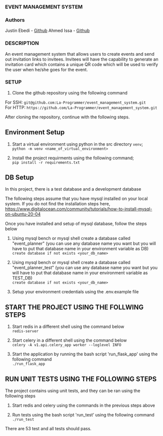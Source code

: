 ### EVENT MANAGEMENT SYSTEM

### Authors
Justin Ebedi - [Github](https://github.com/La-Programmer)
Ahmed Issa - [Github](https://github.com/Ahmed-Is3a)

### DESCRIPTION
An event management system that allows users to create events and send out invitation links to invitees. Invitees will have the capability to generate an invitation card which contains a unique QR code which will be used to verify the user when he/she goes for the event.

### SETUP
1. Clone the github repository using the following command  
  
For SSH: `git@github.com:La-Programmer/event_management_system.git`  
For HTTP: `https://github.com/La-Programmer/event_management_system.git`  
  
After cloning the repository, continue with the following steps.
## Environment Setup
1. Start a virtual environment using python in the src directory `venv`;  
`python -m venv <name_of_virtual_environment>`

2. Install the project requirments using the following command;  
`pip install -r requirements.txt`

## DB Setup
In this project, there is a test database and a development database  
  
The following steps assume that you have mysql installed on your local system. If you do not find the installation steps here,  https://www.digitalocean.com/community/tutorials/how-to-install-mysql-on-ubuntu-20-04

Once you have installed and setup of mysql database, follow the steps below
1. Using mysql bench or mysql shell create a database called "event_planner" (you can use any database name you want but you will have to put that database name in your environment variable as DB)  
`create database if not exists <your_db_name>`

2. Using mysql bench or mysql shell create a database called "event_planner_test" (you can use any database name you want but you will have to put that database name in your environment variable as TEST_DB)  
`create database if not exists <your_db_name>`

3. Setup your environment credentials using the .env.example file

## START THE PROJECT USING THE FOLLWING STEPS
1. Start redis in a different shell using the command below  
`redis-server`

2. Start celery in a different shell using the command below  
`celery -A v1.api.celery_app worker --loglevel INFO`

3. Start the application by running the bash script 'run_flask_app' using the following command  
`./run_flask_app`

## RUN UNIT TESTS USING THE FOLLOWING STEPS
The project contains using unit tests, and they can be ran using the following steps

1. Start redis and celery using the commands in the previous steps above

2. Run tests using the bash script 'run_test' using the following command  
`./run_test`

There are 53 test and all tests should pass.
